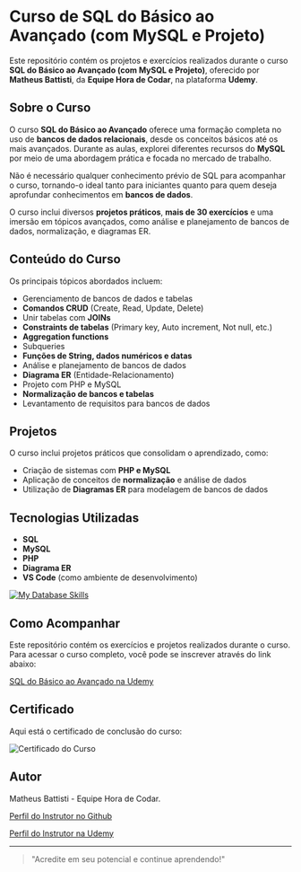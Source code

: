 # Curso de SQL do Básico ao Avançado (com MySQL e Projeto)

Este repositório contém os projetos e exercícios realizados durante o curso **SQL do Básico ao Avançado (com MySQL e Projeto)**, oferecido por **Matheus Battisti**, da **Equipe Hora de Codar**, na plataforma **Udemy**.

## Sobre o Curso

O curso **SQL do Básico ao Avançado** oferece uma formação completa no uso de **bancos de dados relacionais**, desde os conceitos básicos até os mais avançados. Durante as aulas, explorei diferentes recursos do **MySQL** por meio de uma abordagem prática e focada no mercado de trabalho.

Não é necessário qualquer conhecimento prévio de SQL para acompanhar o curso, tornando-o ideal tanto para iniciantes quanto para quem deseja aprofundar conhecimentos em **bancos de dados**.

O curso inclui diversos **projetos práticos**, **mais de 30 exercícios** e uma imersão em tópicos avançados, como análise e planejamento de bancos de dados, normalização, e diagramas ER.

## Conteúdo do Curso

Os principais tópicos abordados incluem:

- Gerenciamento de bancos de dados e tabelas
- **Comandos CRUD** (Create, Read, Update, Delete)
- Unir tabelas com **JOINs**
- **Constraints de tabelas** (Primary key, Auto increment, Not null, etc.)
- **Aggregation functions**
- Subqueries
- **Funções de String, dados numéricos e datas**
- Análise e planejamento de bancos de dados
- **Diagrama ER** (Entidade-Relacionamento)
- Projeto com PHP e MySQL
- **Normalização de bancos e tabelas**
- Levantamento de requisitos para bancos de dados

## Projetos

O curso inclui projetos práticos que consolidam o aprendizado, como:

- Criação de sistemas com **PHP e MySQL**
- Aplicação de conceitos de **normalização** e análise de dados
- Utilização de **Diagramas ER** para modelagem de bancos de dados

## Tecnologias Utilizadas

- **SQL**
- **MySQL**
- **PHP**
- **Diagrama ER**
- **VS Code** (como ambiente de desenvolvimento)

[![My Database Skills](https://skillicons.dev/icons?i=mysql,php,vscode,&perline=13)](#)

## Como Acompanhar

Este repositório contém os exercícios e projetos realizados durante o curso. Para acessar o curso completo, você pode se inscrever através do link abaixo:

[SQL do Básico ao Avançado na Udemy](https://www.udemy.com/course/sql-do-basico-ao-avancado-com-mysql-e-projeto/?kw=mysql&src=sac&couponCode=NEWYEARCAREER)

## Certificado

Aqui está o certificado de conclusão do curso:

![Certificado do Curso](../../Certificados/Fotos/curso_sql.jpg)

## Autor

Matheus Battisti - Equipe Hora de Codar.

[Perfil do Instrutor no Github](https://github.com/matheusbattisti)

[Perfil do Instrutor na Udemy](https://www.udemy.com/user/matheus-battisti/)

---

> "Acredite em seu potencial e continue aprendendo!"
